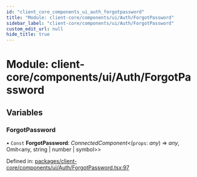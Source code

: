 ```yaml
---
id: "client_core_components_ui_auth_forgotpassword"
title: "Module: client-core/components/ui/Auth/ForgotPassword"
sidebar_label: "client-core/components/ui/Auth/ForgotPassword"
custom_edit_url: null
hide_title: true
---
```


# Module: client-core/components/ui/Auth/ForgotPassword

## Variables

### ForgotPassword

• `Const` **ForgotPassword**: *ConnectedComponent*<(`props`: *any*) => *any*, Omit<any, string \| number \| symbol\>\>

Defined in: [packages/client-core/components/ui/Auth/ForgotPassword.tsx:97](https://github.com/xr3ngine/xr3ngine/blob/5c3dcaef1/packages/client-core/components/ui/Auth/ForgotPassword.tsx#L97)
